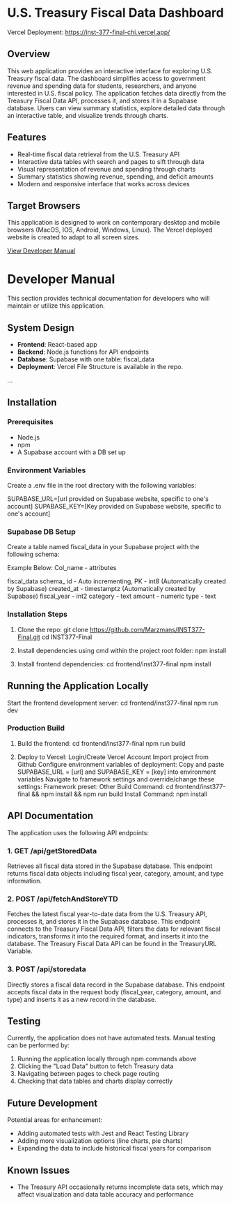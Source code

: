 # U.S. Treasury Fiscal Data Dashboard
Vercel Deployment: https://inst-377-final-chi.vercel.app/
## Overview

This web application provides an interactive interface for exploring U.S. Treasury fiscal data. The dashboard simplifies access to government revenue and spending data for students, researchers, and anyone interested in U.S. fiscal policy. The application fetches data directly from the Treasury Fiscal Data API, processes it, and stores it in a Supabase database. Users can view summary statistics, explore detailed data through an interactive table, and visualize trends through charts.

## Features

- Real-time fiscal data retrieval from the U.S. Treasury API
- Interactive data tables with search and pages to sift through data
- Visual representation of revenue and spending through charts
- Summary statistics showing revenue, spending, and deficit amounts
- Modern and responsive interface that works across devices

## Target Browsers

This application is designed to work on contemporary desktop and mobile browsers (MacOS, IOS, Android, Windows, Linux).
The Vercel deployed website is created to adapt to all screen sizes.

[View Developer Manual](#developer-manual)

<a id="developer-manual"></a>
# Developer Manual

This section provides technical documentation for developers who will maintain or utilize this application.

## System Design

- **Frontend**: React-based app
- **Backend**: Node.js functions for API endpoints
- **Database**: Supabase with one table: fiscal_data
- **Deployment**: Vercel
  File Structure is available in the repo.

...

## Installation

### Prerequisites

- Node.js
- npm
- A Supabase account with a DB set up

### Environment Variables

Create a .env file in the root directory with the following variables:

SUPABASE_URL=[url provided on Supabase website, specific to one's account]
SUPABASE_KEY=[Key provided on Supabase website, specific to one's account]

### Supabase DB Setup

Create a table named fiscal_data in your Supabase project with the following schema:

Example Below:
Col_name - attributes

fiscal_data schema_
id - Auto incrementing, PK - int8 (Automatically created by Supabase)
created_at - timestamptz (Automatically created by Supabase)
fiscal_year - int2
category - text 
amount - numeric
type - text

### Installation Steps

1. Clone the repo:
   git clone https://github.com/Marzmans/INST377-Final.git
   cd INST377-Final

2. Install dependencies using cmd within the project root folder:
   npm install

3. Install frontend dependencies:
   cd frontend/inst377-final
   npm install

## Running the Application Locally
Start the frontend development server:
   cd frontend/inst377-final
   npm run dev

### Production Build

1. Build the frontend:
   cd frontend/inst377-final 
   npm run build

2. Deploy to Vercel:
    Login/Create Vercel Account
    Import project from Github
    Configure environment variables of deployment:
        Copy and paste SUPABASE_URL = [url] and SUPABASE_KEY = [key] into environment variables
    Navigate to framework settings and override/change these settings:
        Framework preset: Other
        Build Command: cd frontend/inst377-final && npm install && npm run build
        Install Command: npm install

## API Documentation
The application uses the following API endpoints:

### 1. GET /api/getStoredData
Retrieves all fiscal data stored in the Supabase database. This endpoint returns fiscal data objects including fiscal year, category, amount, and type information.

### 2. POST /api/fetchAndStoreYTD
Fetches the latest fiscal year-to-date data from the U.S. Treasury API, processes it, and stores it in the Supabase database. This endpoint connects to the Treasury Fiscal Data API, filters the data for relevant fiscal indicators, transforms it into the required format, and inserts it into the database. The Treasury Fiscal Data API can be found in the TreasuryURL Variable. 

### 3. POST /api/storedata
Directly stores a fiscal data record in the Supabase database. This endpoint accepts fiscal data in the request body (fiscal_year, category, amount, and type) and inserts it as a new record in the database.

## Testing
Currently, the application does not have automated tests. Manual testing can be performed by:
1. Running the application locally through npm commands above
2. Clicking the "Load Data" button to fetch Treasury data
3. Navigating between pages to check page routing
4. Checking that data tables and charts display correctly

## Future Development
Potential areas for enhancement:
- Adding automated tests with Jest and React Testing Library
- Adding more visualization options (line charts, pie charts)
- Expanding the data to include historical fiscal years for comparison

## Known Issues
- The Treasury API occasionally returns incomplete data sets, which may affect visualization and data table accuracy and performance

